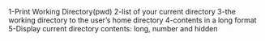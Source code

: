 1-Print Working Directory(pwd) 2-list of your current directory 3-the working directory to the user’s home directory 4-contents in a long format 5-Display current directory contents: long, number and hidden
